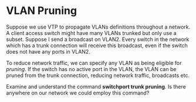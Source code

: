 # VLAN Pruning

Suppose we use VTP to propagate VLANs definitions throughout a network. A client access switch might have many VLANs trunked but only use a subset. Suppose I send a broadcast on VLAN2. Every switch in the network which has a trunk connection will receive this broadcast, even if the switch does not have any ports in VLAN2.&#x20;

To reduce network traffic, we can specify any VLAN as being eligible for _pruning_. If the switch has no active port in the VLAN, the VLAN can be pruned from the trunk connection, reducing network traffic, broadcasts etc.&#x20;

Examine and understand the command **switchport trunk pruning**. Is there anywhere on our network we could employ this command?
